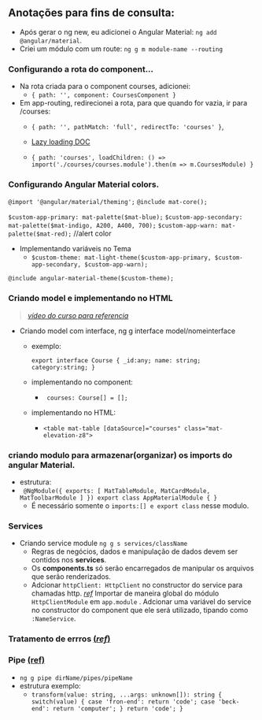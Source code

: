 ## Anotações para fins de consulta:

- Após gerar o ng new, eu adicionei o Angular Material: `ng add @angular/material`.
- Criei um módulo com um route: `ng g m module-name --routing` 

### Configurando a rota do component...
- Na rota criada para o component courses, adicionei:
  - `{ path: '', component: CoursesComponent }`
- Em app-routing, redirecionei a rota, para que quando for vazia, ir para /courses:
  - `{ path: '', pathMatch: 'full', redirectTo: 'courses' }`,
  
  - [Lazy loading DOC](https://angular.io/guide/)

  - `{
    path: 'courses',
    loadChildren: () => import('./courses/courses.module').then(m => m.CoursesModule)
  }`

### Configurando Angular Material colors.
`@import '@angular/material/theming';`
`@include mat-core();`

`$custom-app-primary: mat-palette($mat-blue);`
`$custom-app-secondary: mat-palette($mat-indigo, A200, A400, 700);`
`$custom-app-warn: mat-palette($mat-red);` //alert color

- Implementando variáveis no Tema
  - `$custom-theme: mat-light-theme($custom-app-primary, $custom-app-secondary, $custom-app-warn);`

`@include angular-material-theme($custom-theme);`

### Criando model e implementando no HTML

> [_vídeo do curso para referencia_](https://www.youtube.com/watch?v=LvYXiOh3vZ4&list=PLGxZ4Rq3BOBpwaVgAPxTxhdX_TfSVlTcY&index=6&ab_channel=LoianeGroner)
- Criando model com interface, ng g interface model/nomeinterface
  -  exemplo:
  
        ``export interface Course {
      _id:any;
      name: string;
      category:string;
       }``

  - implementando no component:
      - ` courses: Course[] = [];`

  - implementando no HTML:
      - `<table mat-table [dataSource]="courses" class="mat-elevation-z8">`

### criando modulo para armazenar(organizar) os imports do angular Material.
- estrutura:
-  
  `` 
   @NgModule({
   exports: [
    MatTableModule,
    MatCardModule,
    MatToolbarModule
   ]
 })
 export class AppMaterialModule { } ``
    - É necessário somente o `imports:[] e export class` nesse modulo.

### Services
- Criando service module `ng g s services/className` 
  - Regras de negócios, dados e manipulação de dados devem ser contidos nos **services**.
  - Os **components.ts** só serão encarregados de manipular os arquivos que serão renderizados.
  - Adcionar `httpClient: HttpClient` no constructor do service para chamadas http. [_ref_](https://www.youtube.com/watch?v=76fUSr1nSDM&list=PLGxZ4Rq3BOBpwaVgAPxTxhdX_TfSVlTcY&index=8&ab_channel=LoianeGroner) Importar de maneira global do módulo `HttpClientModule` em `app.module` . Adcionar uma variável do service no constructor do component que ele será utilizado, tipando como `:NameService`. 

### Tratamento de errros [(_ref_)](https://www.youtube.com/watch?v=gi0ZJ8-r6IM&list=PLGxZ4Rq3BOBpwaVgAPxTxhdX_TfSVlTcY&index=11&ab_channel=LoianeGroner)


### Pipe [(ref)](https://www.youtube.com/watch?v=uNFIh3jvp34&list=PLGxZ4Rq3BOBpwaVgAPxTxhdX_TfSVlTcY&index=12&ab_channel=LoianeGroner)
- `ng g pipe dirName/pipes/pipeName`
- estrutura exemplo:
  - ``transform(value: string, ...args: unknown[]): string {
    switch(value) {
      case 'fron-end': return 'code';
      case 'beck-end': return 'computer';
    }
    return 'code';
  }`` 
  



